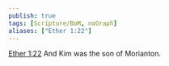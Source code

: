 ```yaml
---
publish: true
tags: [Scripture/BoM, noGraph]
aliases: ["Ether 1:22"]
---
```

[Ether 1:22](https://churchofjesuschrist.org/study/scriptures/bofm/ether/1?lang=eng&id=p22#p22) And Kim was the son of Morianton.
